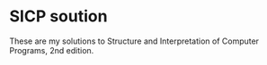 # SICP soution
These are my solutions to Structure and Interpretation of Computer Programs, 2nd edition. 
